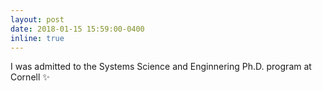 ```yaml
---
layout: post
date: 2018-01-15 15:59:00-0400
inline: true
---
```


I was admitted to the Systems Science and Enginnering Ph.D. program at Cornell ✨ 
